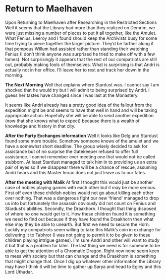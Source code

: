 <!-- TITLE: Return to Maelhaven -->
<!-- SUBTITLE: Excerpts from the Journal of Uri Tahlomah -->

# Return to Maelhaven

Upon Returning to Maelhaven after Researching in the Restricted Sections
Well it seems that the Library had more than they realized on Demrim, we were just missing a number of pieces to put it all together, like the Amulet. What Fenius, Leeroy and I found should keep the Archivists busy for some time trying to piece together the larger picture. They’d be farther along if that pompous Willum had assisted rather than standing their watching Fenius (I don’t think anyone was surprised he tried to make off with a few tomes).
Not surprisingly it appears that the rest of our compatriots are still out, probably making fools of themselves. What is surprising is that Andri is actually not in her office. I’ll leave her to rest and track her down in the morning.

**The Next Morning**
Well that explains where Stardust was. I cannot say I am shocked that he would try but I will admit to being surprised by Andri. I guess her tastes have changed since I was last at the Monastery.

It seems like Andri already has a pretty good idea of the fallout from the expedition might be and seems to have that well in hand and will be taking appropriate action. Hopefully she will be able to send another expedition (now that she knows what to expect) because there is a wealth of knowledge and history in that city.

**After the Party Exchanges information**
Well it looks like Delg and Stardust found some more trouble. Somehow someone knows of the amulet and we have a somewhat short deadline. The group wisely decided to ask for assistance but of no surprise the Gatekeeper refused to offer full assistance. I cannot remember ever meeting one that would not be called stubborn. At least Stardust managed to talk him in to providing us an extra pair of eyes so if we disappear there will be a chance of rescue, assuming Andri hears and this Master Imrac does not just leave us to our fates.

**After the meeting with Malik**
At first I thought this would just be another case of nobles playing games with each other but it may be more serious. First off even these childish nobles would not go about killing each other over nothing. That was a dangerous fight our new ‘friend’ managed to drop us into but fortunately the assassin obviously did not count on Fenius and Stardust’s abilities. Secondly, the Draakhorn. I thought that thing disposed of where no one would get to it. How these children found it is something we need to find out because if they have found the Draakhorn then what else may they be able to unearth. But first we need to secure the Horn. Luckily my compatriots seem willing to take this Malik’s coin in exchange for delivering it to Tabhror (I was not going to permit it to be given to these children playing intrigue games). I’m sure Andri and other will want to study it but that is a problem for later. The last thing we need is for someone to be able to get the attention of a Chromatic Dragon. Right now none seem keen to mess with society but that can change and the Draakhorn is something that might change that. Once I dig up whatever other information the Library may have I think it will be time to gather up Sarya and head to Egley and this Lord Uthadar.
